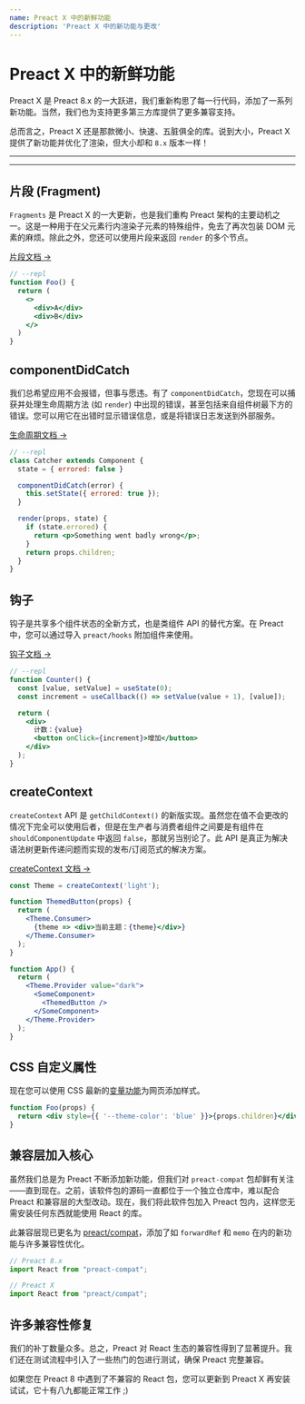 ```yaml
---
name: Preact X 中的新鲜功能
description: 'Preact X 中的新功能与更改'
---
```


# Preact X 中的新鲜功能

Preact X 是 Preact 8.x 的一大跃进，我们重新构思了每一行代码，添加了一系列新功能。当然，我们也为支持更多第三方库提供了更多兼容支持。

总而言之，Preact X 还是那款微小、快速、五脏俱全的库。说到大小，Preact X 提供了新功能并优化了渲染，但大小却和 `8.x` 版本一样！

---

<div><toc></toc></div>

---

## 片段 (Fragment)

`Fragments` 是 Preact X 的一大更新，也是我们重构 Preact 架构的主要动机之一。这是一种用于在父元素行内渲染子元素的特殊组件，免去了再次包装 DOM 元素的麻烦。除此之外，您还可以使用片段来返回 `render` 的多个节点。

[片段文档 →](/guide/v10/components#片段-fragment)

```jsx
// --repl
function Foo() {
  return (
    <>
      <div>A</div>
      <div>B</div>
    </>
  )
}
```

## componentDidCatch

我们总希望应用不会报错，但事与愿违。有了 `componentDidCatch`，您现在可以捕获并处理生命周期方法 (如 `render`) 中出现的错误，甚至包括来自组件树最下方的错误。您可以用它在出错时显示错误信息，或是将错误日志发送到外部服务。

[生命周期文档 →](/guide/v10/components#componentdidcatch)

```jsx
// --repl
class Catcher extends Component {
  state = { errored: false }

  componentDidCatch(error) {
    this.setState({ errored: true });
  }

  render(props, state) {
    if (state.errored) {
      return <p>Something went badly wrong</p>;
    }
    return props.children;
  }
}
```

## 钩子

钩子是共享多个组件状态的全新方式，也是类组件 API 的替代方案。在 Preact 中，您可以通过导入 `preact/hooks` 附加组件来使用。

[钩子文档 →](/guide/v10/hooks)

```jsx
// --repl
function Counter() {
  const [value, setValue] = useState(0);
  const increment = useCallback(() => setValue(value + 1), [value]);

  return (
    <div>
      计数：{value}
      <button onClick={increment}>增加</button>
    </div>
  );
}
```

## createContext

`createContext` API 是 `getChildContext()` 的新版实现。虽然您在值不会更改的情况下完全可以使用后者，但是在生产者与消费者组件之间要是有组件在 `shouldComponentUpdate` 中返回 `false`，那就另当别论了。此 API 是真正为解决语法树更新传递问题而实现的发布/订阅范式的解决方案。

[createContext 文档 →](/guide/v10/context#createcontext)

```jsx
const Theme = createContext('light');

function ThemedButton(props) {
  return (
    <Theme.Consumer>
      {theme => <div>当前主题：{theme}</div>}
    </Theme.Consumer>
  );
}

function App() {
  return (
    <Theme.Provider value="dark">
      <SomeComponent>
        <ThemedButton />
      </SomeComponent>
    </Theme.Provider>
  );
}
```

## CSS 自定义属性

现在您可以使用 CSS 最新的[变量功能](https://developer.mozilla.org/zh-CN/docs/Web/CSS/--*)为网页添加样式。

```jsx
function Foo(props) {
  return <div style={{ '--theme-color': 'blue' }}>{props.children}</div>;
}
```

## 兼容层加入核心

虽然我们总是为 Preact 不断添加新功能，但我们对 `preact-compat` 包却鲜有关注——直到现在。之前，该软件包的源码一直都位于一个独立仓库中，难以配合 Preact 和兼容层的大型改动。现在，我们将此软件包加入 Preact 包内，这样您无需安装任何东西就能使用 React 的库。

此兼容层现已更名为 [preact/compat](/guide/v10/differences-to-react#features-exclusive-to-preactcompat)，添加了如 `forwardRef` 和 `memo` 在内的新功能与许多兼容性优化。

```js
// Preact 8.x
import React from "preact-compat";

// Preact X
import React from "preact/compat";
```

## 许多兼容性修复

我们的补丁数量众多。总之，Preact 对 React 生态的兼容性得到了显著提升。我们还在测试流程中引入了一些热门的包进行测试，确保 Preact 完整兼容。

如果您在 Preact 8 中遇到了不兼容的 React 包，您可以更新到 Preact X 再安装试试，它十有八九都能正常工作 ;)
